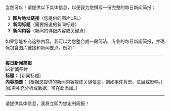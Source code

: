 当然可以！请提供以下具体信息，以便我为您撰写一份完整的每日新闻简报：  

1. **图片地址链接**（您提供的图片URL）  
2. **新闻标题**（需要报道的新闻标题）  
3. **新闻内容**（新闻的详细内容或关键点）  

如果您能补充这些内容，我可以为您整合成一段简洁、专业的每日新闻简报，并确保包含图片链接和新闻要点。例如：  

---  
**每日新闻简报**  
![新闻图片](图片地址链接)  
**标题：** [新闻标题]  
**内容摘要：** [根据您提供的新闻内容提炼关键信息，例如事件背景、进展或影响。]  
[如需补充分析或数据，可在此添加。]  

---  
请提供具体信息，我将立即为您定制简报！